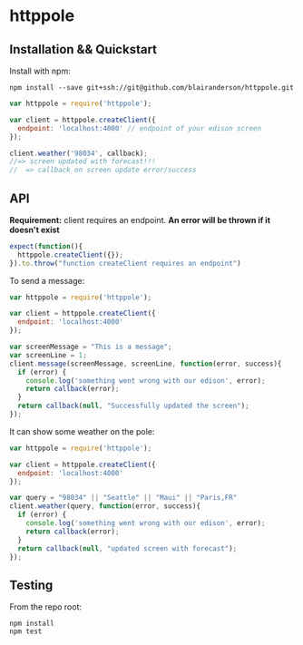 # httppole


## Installation && Quickstart

Install with npm:

```
npm install --save git+ssh://git@github.com/blairanderson/httppole.git
```

```javascript
var httppole = require('httppole');

var client = httppole.createClient({
  endpoint: 'localhost:4000' // endpoint of your edison screen
});

client.weather('98034', callback);
//=> screen updated with forecast!!!
//  => callback on screen update error/success
```

## API

**Requirement:** client requires an endpoint.
**An error will be thrown if it doesn't exist**

```javascript
expect(function(){
  httppole.createClient({});
}).to.throw("function createClient requires an endpoint")

```

To send a message:


```javascript
var httppole = require('httppole');

var client = httppole.createClient({
  endpoint: 'localhost:4000'
});

var screenMessage = "This is a message";
var screenLine = 1;
client.message(screenMessage, screenLine, function(error, success){
  if (error) {
    console.log('something went wrong with our edison', error);
    return callback(error);
  }
  return callback(null, "Successfully updated the screen");
});

```

It can show some weather on the pole:


```javascript
var httppole = require('httppole');

var client = httppole.createClient({
  endpoint: 'localhost:4000'
});

var query = "98034" || "Seattle" || "Maui" || "Paris,FR"
client.weather(query, function(error, success){
  if (error) {
    console.log('something went wrong with our edison', error);
    return callback(error);
  }
  return callback(null, "updated screen with forecast");
});


```

## Testing

From the repo root:

```
npm install
npm test
```

